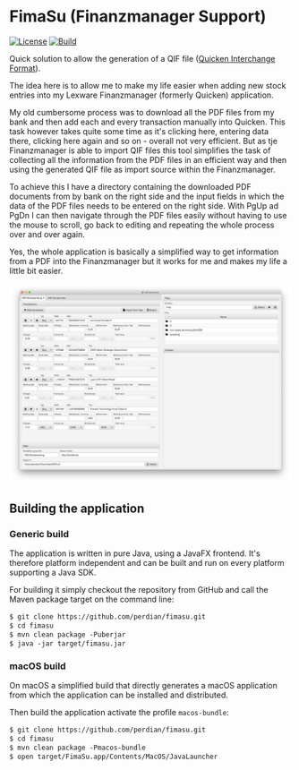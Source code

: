 # FimaSu (Finanzmanager Support)

[![License](http://img.shields.io/:license-apache-blue.svg)](https://www.apache.org/licenses/LICENSE-2.0)
[![Build](https://img.shields.io/circleci/build/github/perdian/fimasu/master)](https://circleci.com/gh/perdian/fimasu)

Quick solution to allow the generation of a QIF file ([Quicken Interchange Format](https://de.wikipedia.org/wiki/Quicken_Interchange_Format)).

The idea here is to allow me to make my life easier when adding new stock entries into my Lexware Finanzmanager (formerly Quicken) application.

My old cumbersome process was to download all the PDF files from my bank and then add each and every transaction manually into Quicken.
This task however takes quite some time as it's clicking here, entering data there, clicking here again and so on - overall not very efficient.
But as tje Finanzmanager is able to import QIF files this tool simplifies the task of collecting all the information from the PDF files in an efficient way and then using the generated QIF file as import source within the Finanzmanager.

To achieve this I have a directory containing the downloaded PDF documents from by bank on the right side and the input fields in which the data of the PDF files needs to be entered on the right side.
With PgUp ad PgDn I can then navigate through the PDF files easily without having to use the mouse to scroll, go back to editing and repeating the whole process over and over again.

Yes, the whole application is basically a simplified way to get information from a PDF into the Finanzmanager but it works for me and makes my life a little bit easier.

![Main Window](docs/screenshots/main-window-20191201.jpg)

## Building the application

### Generic build

The application is written in pure Java, using a JavaFX frontend. It's therefore platform independent and can be built and run on every platform supporting a Java SDK.

For building it simply checkout the repository from GitHub and call the Maven package target on the command line:

    $ git clone https://github.com/perdian/fimasu.git
    $ cd fimasu
    $ mvn clean package -Puberjar
    $ java -jar target/fimasu.jar

### macOS build

On macOS a simplified build that directly generates a macOS application from which the application can be installed and distributed.

Then build the application activate the profile `macos-bundle`:

    $ git clone https://github.com/perdian/fimasu.git
    $ cd fimasu
    $ mvn clean package -Pmacos-bundle
    $ open target/FimaSu.app/Contents/MacOS/JavaLauncher
